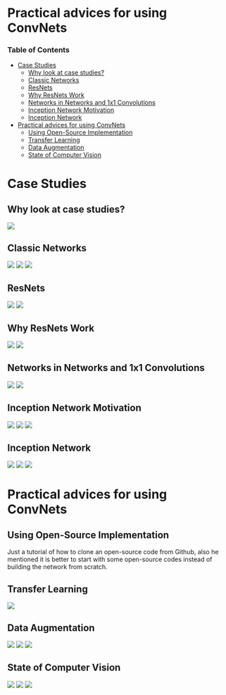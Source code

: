 # Practical advices for using ConvNets

### Table of Contents
- [Case Studies](#case)
	- [Why look at case studies?](#why)
	- [Classic Networks](#classic)
	- [ResNets](#resnets)
	- [Why ResNets Work](#whyres)
	- [Networks in Networks and 1x1 Convolutions](#one)
	- [Inception Network Motivation](#inception)
	- [Inception Network](#inceptionnet)
- [Practical advices for using ConvNets](#practice)
	- [Using Open-Source Implementation](#using)
	- [Transfer Learning](#transfer)
	- [Data Augmentation](#data)
	- [State of Computer Vision](#state)
	

<a name="case"></a>
# Case Studies

<a name="why"></a>
## Why look at case studies?
![](images/video1/Slide2.JPG)

<a name="classic"></a>
## Classic Networks
![](images/video2/Slide2.JPG)
![](images/video2/Slide3.JPG)
![](images/video2/Slide4.JPG)

<a name="resnets"></a>
## ResNets
![](images/video3/Slide2.JPG)
![](images/video3/Slide3.JPG)

<a name="whyres"></a>
## Why ResNets Work
![](images/video4/Slide2.JPG)
![](images/video4/Slide3.JPG)

<a name="one"></a>
## Networks in Networks and 1x1 Convolutions
![](images/video5/Slide2.JPG)
![](images/video5/Slide3.JPG)

<a name="inception"></a>
## Inception Network Motivation
![](images/video6/Slide2.JPG)
![](images/video6/Slide3.JPG)
![](images/video6/Slide4.JPG)

<a name="inceptionnet"></a>
## Inception Network
![](images/video7/Slide2.JPG)
![](images/video7/Slide3.JPG)
![](images/video7/Slide4.JPG)

<a name="practice"></a>
# Practical advices for using ConvNets

<a name="why"></a>
## Using Open-Source Implementation
Just a tutorial of how to clone an open-source code from Github, also he mentioned it is better to start with some open-source codes instead of building the  network from scratch.

<a name="transfer"></a>
## Transfer Learning
![](images/video9/Slide2.JPG)

<a name="data"></a>
## Data Augmentation
![](images/video10/Slide2.JPG)
![](images/video10/Slide3.JPG)
![](images/video10/Slide4.JPG)

<a name="state"></a>
## State of Computer Vision
![](images/video11/Slide2.JPG)
![](images/video11/Slide3.JPG)
![](images/video11/Slide4.JPG)